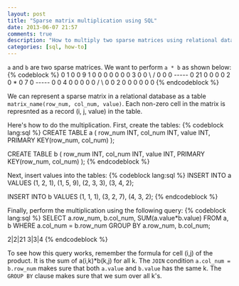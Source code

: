 ```yaml
---
layout: post
title: "Sparse matrix multiplication using SQL"
date: 2013-06-07 21:57
comments: true
description: "How to multiply two sparse matrices using relational databases and SQL."
categories: [sql, how-to]
---
```


`a` and `b` are two sparse matrices. We want to perform `a * b` as shown below:
{% codeblock %}
0   1   0   0   9                1   0   0                0   0   0
0   0   3   0   0       \ /      0   0   0      -----     0  21   0
0   0   0   2   0        *       0   7   0      -----     0   0   4
0   0   0   0   0       / \      0   0   2                0   0   0
                                 0   0   0
{% endcodeblock %}

We can represent a sparse matrix in a relational database as a table `matrix_name(row_num, col_num, value)`.
Each non-zero cell in the matrix is represnted as a record (i, j, value) in the table.

Here's how to do the multiplication. First, create the tables:
{% codeblock lang:sql %}
CREATE TABLE a (
row_num INT,
col_num INT,
value INT,
PRIMARY KEY(row_num, col_num)
); 

CREATE TABLE b (
row_num INT,
col_num INT,
value INT,
PRIMARY KEY(row_num, col_num)
); 
{% endcodeblock %}

Next, insert values into the tables:
{% codeblock lang:sql %}
INSERT INTO a VALUES
(1, 2, 1),
(1, 5, 9),
(2, 3, 3),
(3, 4, 2);

INSERT INTO b VALUES
(1, 1, 1),
(3, 2, 7),
(4, 3, 2);
{% endcodeblock %}

Finally, perform the multiplication using the following query:
{% codeblock lang:sql %}
SELECT a.row_num, b.col_num, SUM(a.value*b.value)
FROM a, b
WHERE a.col_num = b.row_num
GROUP BY a.row_num, b.col_num;

2|2|21
3|3|4
{% endcodeblock %}

To see how this query works, remember the formula for cell (i,j) of the product. It is the sum of a(i,k)*b(k,j) for all k.
The `JOIN` condition `a.col_num = b.row_num` makes sure that both `a.value` and `b.value` has the same k.
The `GROUP BY` clause makes sure that we sum over all k's.
